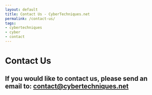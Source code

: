 ```yaml
---
layout: default
title: Contact Us - CyberTechniques.net
permalink: /contact-us/
tags:
- cybertechniques
- cyber
- contact
---
```


# Contact Us

## If you would like to contact us, please send an email to: contact@cybertechniques.net